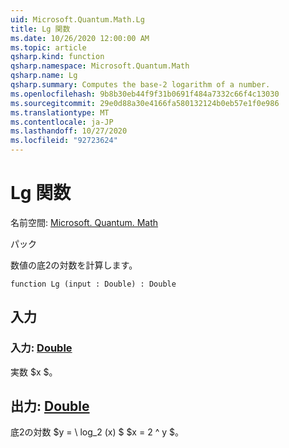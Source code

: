 ```yaml
---
uid: Microsoft.Quantum.Math.Lg
title: Lg 関数
ms.date: 10/26/2020 12:00:00 AM
ms.topic: article
qsharp.kind: function
qsharp.namespace: Microsoft.Quantum.Math
qsharp.name: Lg
qsharp.summary: Computes the base-2 logarithm of a number.
ms.openlocfilehash: 9b8b30eb44f9f31b0691f484a7332c66f4c13030
ms.sourcegitcommit: 29e0d88a30e4166fa580132124b0eb57e1f0e986
ms.translationtype: MT
ms.contentlocale: ja-JP
ms.lasthandoff: 10/27/2020
ms.locfileid: "92723624"
---
```

# <a name="lg-function"></a>Lg 関数

名前空間: [Microsoft. Quantum. Math](xref:Microsoft.Quantum.Math)

パック [](https://nuget.org/packages/)


数値の底2の対数を計算します。

```qsharp
function Lg (input : Double) : Double
```


## <a name="input"></a>入力

### <a name="input--double"></a>入力: [Double](xref:microsoft.quantum.lang-ref.double)

実数 $x $。



## <a name="output--double"></a>出力: [Double](xref:microsoft.quantum.lang-ref.double)

底2の対数 $y = \ log_2 (x) $ $x = 2 ^ y $。